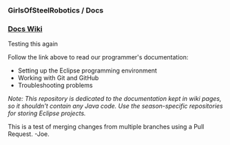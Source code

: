 ### GirlsOfSteelRobotics / Docs 

### [Docs Wiki](https://github.com/GirlsOfSteelRobotics/Docs/wiki)

Testing this again

Follow the link above to read our programmer's documentation:
* Setting up the Eclipse programming environment
* Working with Git and GitHub
* Troubleshooting problems

_Note: This repository is dedicated to the documentation kept in wiki pages, so it shouldn't contain any Java code. 
Use the season-specific repositories for storing Eclipse projects._

This is a test of merging changes from multiple branches using a Pull Request. -Joe.
